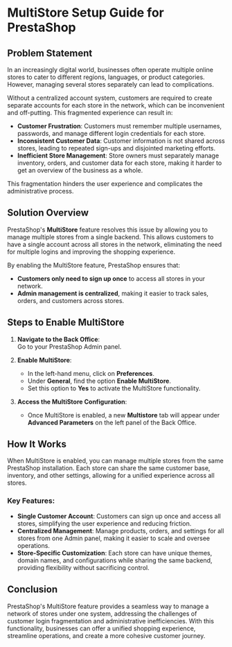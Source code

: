 # MultiStore Setup Guide for PrestaShop

## Problem Statement
In an increasingly digital world, businesses often operate multiple online stores to cater to different regions, languages, or product categories. However, managing several stores separately can lead to complications. 

Without a centralized account system, customers are required to create separate accounts for each store in the network, which can be inconvenient and off-putting. This fragmented experience can result in:
- **Customer Frustration**: Customers must remember multiple usernames, passwords, and manage different login credentials for each store.
- **Inconsistent Customer Data**: Customer information is not shared across stores, leading to repeated sign-ups and disjointed marketing efforts.
- **Inefficient Store Management**: Store owners must separately manage inventory, orders, and customer data for each store, making it harder to get an overview of the business as a whole.

This fragmentation hinders the user experience and complicates the administrative process.

## Solution Overview
PrestaShop's **MultiStore** feature resolves this issue by allowing you to manage multiple stores from a single backend. This allows customers to have a single account across all stores in the network, eliminating the need for multiple logins and improving the shopping experience.

By enabling the MultiStore feature, PrestaShop ensures that:
- **Customers only need to sign up once** to access all stores in your network.
- **Admin management is centralized**, making it easier to track sales, orders, and customers across stores.

## Steps to Enable MultiStore

1. **Navigate to the Back Office**:  
   Go to your PrestaShop Admin panel.

2. **Enable MultiStore**:
   - In the left-hand menu, click on **Preferences**.
   - Under **General**, find the option **Enable MultiStore**.
   - Set this option to **Yes** to activate the MultiStore functionality.

3. **Access the MultiStore Configuration**:
   - Once MultiStore is enabled, a new **Multistore** tab will appear under **Advanced Parameters** on the left panel of the Back Office.

## How It Works
When MultiStore is enabled, you can manage multiple stores from the same PrestaShop installation. Each store can share the same customer base, inventory, and other settings, allowing for a unified experience across all stores.

### Key Features:
- **Single Customer Account**: Customers can sign up once and access all stores, simplifying the user experience and reducing friction.
- **Centralized Management**: Manage products, orders, and settings for all stores from one Admin panel, making it easier to scale and oversee operations.
- **Store-Specific Customization**: Each store can have unique themes, domain names, and configurations while sharing the same backend, providing flexibility without sacrificing control.

## Conclusion
PrestaShop's MultiStore feature provides a seamless way to manage a network of stores under one system, addressing the challenges of customer login fragmentation and administrative inefficiencies. With this functionality, businesses can offer a unified shopping experience, streamline operations, and create a more cohesive customer journey.

